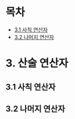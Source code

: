 # 목차

- [3.1 사칙 연산자](#31-사칙-연산자)
- [3.2 나머지 연산자](#32-나머지-연산자)

# 3. 산술 연산자

## 3.1 사칙 연산자

## 3.2 나머지 연산자
